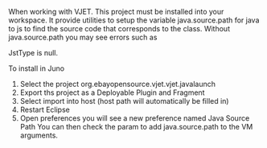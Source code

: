 When working with VJET. This project must be installed into your workspace. It provide utilities to setup the 
variable java.source.path for java to js to find the source code that corresponds to the class. Without java.source.path you may see errors such as

JstType is null. 

To install in Juno
1. Select the project org.ebayopensource.vjet.vjet.javalaunch
2. Export ths project as a Deployable Plugin and Fragment
3. Select import into host (host path will automatically be filled in)
4. Restart Eclipse
5. Open preferences you will see a new preference named Java Source Path
	You can then check the param to add java.source.path to the VM arguments.